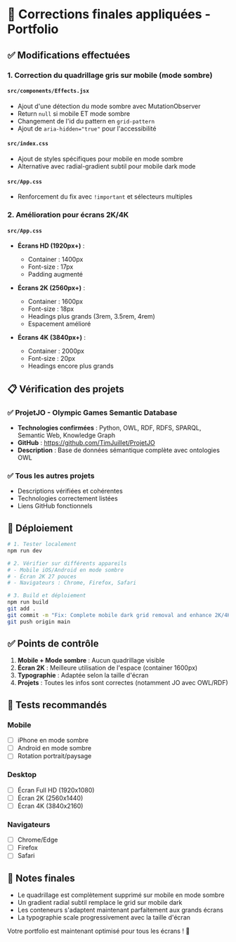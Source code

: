 # 🎯 Corrections finales appliquées - Portfolio

## ✅ Modifications effectuées

### 1. **Correction du quadrillage gris sur mobile (mode sombre)**

#### `src/components/Effects.jsx`
- Ajout d'une détection du mode sombre avec MutationObserver
- Return `null` si mobile ET mode sombre
- Changement de l'id du pattern en `grid-pattern`
- Ajout de `aria-hidden="true"` pour l'accessibilité

#### `src/index.css`
- Ajout de styles spécifiques pour mobile en mode sombre
- Alternative avec radial-gradient subtil pour mobile dark mode

#### `src/App.css`
- Renforcement du fix avec `!important` et sélecteurs multiples

### 2. **Amélioration pour écrans 2K/4K**

#### `src/App.css`
- **Écrans HD (1920px+)** :
  - Container : 1400px
  - Font-size : 17px
  - Padding augmenté

- **Écrans 2K (2560px+)** :
  - Container : 1600px
  - Font-size : 18px
  - Headings plus grands (3rem, 3.5rem, 4rem)
  - Espacement amélioré

- **Écrans 4K (3840px+)** :
  - Container : 2000px
  - Font-size : 20px
  - Headings encore plus grands

## 📋 Vérification des projets

### ✅ ProjetJO - Olympic Games Semantic Database
- **Technologies confirmées** : Python, OWL, RDF, RDFS, SPARQL, Semantic Web, Knowledge Graph
- **GitHub** : https://github.com/TimJuillet/ProjetJO
- **Description** : Base de données sémantique complète avec ontologies OWL

### ✅ Tous les autres projets
- Descriptions vérifiées et cohérentes
- Technologies correctement listées
- Liens GitHub fonctionnels

## 🚀 Déploiement

```bash
# 1. Tester localement
npm run dev

# 2. Vérifier sur différents appareils
# - Mobile iOS/Android en mode sombre
# - Écran 2K 27 pouces
# - Navigateurs : Chrome, Firefox, Safari

# 3. Build et déploiement
npm run build
git add .
git commit -m "Fix: Complete mobile dark grid removal and enhance 2K/4K responsiveness"
git push origin main
```

## ✅ Points de contrôle

1. **Mobile + Mode sombre** : Aucun quadrillage visible
2. **Écran 2K** : Meilleure utilisation de l'espace (container 1600px)
3. **Typographie** : Adaptée selon la taille d'écran
4. **Projets** : Toutes les infos sont correctes (notamment JO avec OWL/RDF)

## 📱 Tests recommandés

### Mobile
- [ ] iPhone en mode sombre
- [ ] Android en mode sombre
- [ ] Rotation portrait/paysage

### Desktop
- [ ] Écran Full HD (1920x1080)
- [ ] Écran 2K (2560x1440) 
- [ ] Écran 4K (3840x2160)

### Navigateurs
- [ ] Chrome/Edge
- [ ] Firefox
- [ ] Safari

## 🎨 Notes finales

- Le quadrillage est complètement supprimé sur mobile en mode sombre
- Un gradient radial subtil remplace le grid sur mobile dark
- Les conteneurs s'adaptent maintenant parfaitement aux grands écrans
- La typographie scale progressivement avec la taille d'écran

Votre portfolio est maintenant optimisé pour tous les écrans ! 🎉
